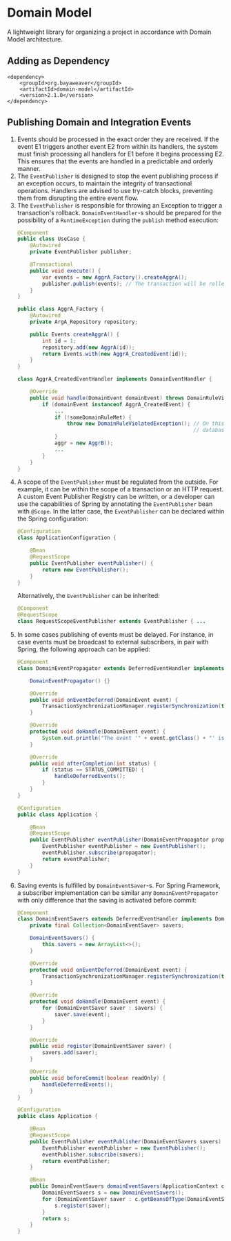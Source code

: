 # Domain Model

A lightweight library for organizing a project in accordance with Domain Model architecture.

## Adding as Dependency

```
<dependency>
    <groupId>org.bayaweaver</groupId>
    <artifactId>domain-model</artifactId>
    <version>2.1.0</version>
</dependency>
```

## Publishing Domain and Integration Events

1. Events should be processed in the exact order they are received. If the event E1 triggers another event E2 from
   within its handlers, the system must finish processing all handlers for E1 before it begins processing E2. This
   ensures that the events are handled in a predictable and orderly manner.
2. The `EventPublisher` is designed to stop the event publishing process if an exception occurs, to maintain the
   integrity of transactional operations. Handlers are advised to use try-catch blocks, preventing them from disrupting
   the entire event flow.
3. The `EventPublisher` is responsible for throwing an Exception to trigger a transaction's rollback.
   `DomainEventHandler`-s should be prepared for the possibility of a `RuntimeException` during the `publish` method
   execution:
   ```java
   @Component
   public class UseCase {
       @Autowired
       private EventPublisher publisher;

       @Transactional
       public void execute() {
           var events = new AggrA_Factory().createAggrA();
           publisher.publish(events); // The transaction will be rolled back, only if this method throws an exception.
       }
   }
   
   public class AggrA_Factory {
       @Autowired
       private ArgA_Repository repository;

       public Events createAggrA() {
           int id = 1;
           repository.add(new AggrA(id));
           return Events.with(new AggrA_CreatedEvent(id));
       }
   }
   
   class AggrA_CreatedEventHandler implements DomainEventHandler {

       @Override
       public void handle(DomainEvent domainEvent) throws DomainRuleViolatedException {
           if (domainEvent instanceof AggrA_CreatedEvent) {
               ...
               if (!someDomainRuleMet) {
                   throw new DomainRuleViolatedException(); // On this exception, the whole chain of changes in the
                                                            // database must be rolled back 
               }
               aggr = new AggrB();
               ...
           }
       }
   }
   ```
4. A scope of the `EventPublisher` must be regulated from the outside. For example, it can be within the scope of
   a transaction or an HTTP request. A custom Event Publisher Registry can be written, or a developer can use the
   capabilities of Spring by annotating the `EventPublisher` bean with `@Scope`. In the latter case, the
   `EventPublisher` can be declared within the Spring configuration:
   ```java
   @Configuration
   class ApplicationConfiguration {

       @Bean
       @RequestScope
       public EventPublisher eventPublisher() {
           return new EventPublisher();
       }
   }
   ```
   Alternatively, the `EventPublisher` can be inherited:
   ```java
   @Component
   @RequestScope
   class RequestScopeEventPublisher extends EventPublisher { ...
   ```
5. In some cases publishing of events must be delayed. For instance, in case events must be broadcast to
   external subscribers, in pair with Spring, the following approach can be applied:
   ```java
   @Component
   class DomainEventPropagator extends DeferredEventHandler implements TransactionSynchronization {
   
       DomainEventPropagator() {}
   
       @Override
       public void onEventDeferred(DomainEvent event) {
           TransactionSynchronizationManager.registerSynchronization(this);
       }
   
       @Override
       protected void doHandle(DomainEvent event) {
           System.out.println("The event '" + event.getClass() + "' is being propagated (not implemented).");
       }
   
       @Override
       public void afterCompletion(int status) {
           if (status == STATUS_COMMITTED) {
               handleDeferredEvents();
           }
       }
   }
   
   @Configuration
   public class Application {

       @Bean
       @RequestScope
       public EventPublisher eventPublisher(DomainEventPropagator propagator) {
           EventPublisher eventPublisher = new EventPublisher();
           eventPublisher.subscribe(propagator);
           return eventPublisher;
       }
   }
   ```
6. Saving events is fulfilled by `DomainEventSaver`-s. For Spring Framework, a subscriber implementation can be
   similar any `DomainEventPropagator` with only difference that the saving is activated before commit:
   ```java
   @Component
   class DomainEventSavers extends DeferredEventHandler implements DomainEventSaverRegistry, TransactionSynchronization {
       private final Collection<DomainEventSaver> savers;
   
       DomainEventSavers() {
           this.savers = new ArrayList<>();
       }
   
       @Override
       protected void onEventDeferred(DomainEvent event) {
           TransactionSynchronizationManager.registerSynchronization(this);
       }
   
       @Override
       protected void doHandle(DomainEvent event) {
           for (DomainEventSaver saver : savers) {
               saver.save(event);
           }
       }
   
       @Override
       public void register(DomainEventSaver saver) {
           savers.add(saver);
       }
   
       @Override
       public void beforeCommit(boolean readOnly) {
           handleDeferredEvents();
       }
   }
   
   @Configuration
   public class Application {

       @Bean
       @RequestScope
       public EventPublisher eventPublisher(DomainEventSavers savers) {
           EventPublisher eventPublisher = new EventPublisher();
           eventPublisher.subscribe(savers);
           return eventPublisher;
       }
   
       @Bean
       public DomainEventSavers domainEventSavers(ApplicationContext c) {
           DomainEventSavers s = new DomainEventSavers();
           for (DomainEventSaver saver : c.getBeansOfType(DomainEventSaver.class).values()) {
               s.register(saver);
           }
           return s;
       }
   }
   ```
<!--7. (LAB)
   It might be more safe and indeed faster to use a TreeMap registry for savers. This protects from calling
   different savers for the same event, as a result, there is a small chance that some SQL update occurs
   twice due to the same `if (domainEvent instanceof ...)` expression in different classes. A drawback of
   such approach is that a developer must always remember to register the saver for every new event... However,
   in the current approach teh developer is also required to register each new saver, more rare of cource, but
   anyway. Another benefit of a DomainEventSaverGroup is that all savers can be added to it using annotations.
   There is nothing wrong if the DomainEventSaverGroup is a singleton. Alternatively, some scanner can be
   implemented which finds all DomainEventSaver implementations within a desired package.
8.
 ```java
 DomainEventSaverGroup saver = ...
 DomainEventSaver s1 = _domainEvent -> jdbc.update("...
 saver.add(s);
 ...
 saver.save(domainEvent);
 
 class DomainEventSaverGroup {
     
     void add(DomainEventSaver s) throws SaverAlreadyRegisteredException {...
     
     void save(DomainEvent domainEvent) {
         var s = treeMap.get(domainEvent.getClass());
         s.save(domainEvent);
     }
 }

 class ElectionEventSaver implements DomainEventSaver<ElectionAnnouncedSaver> {...
 ```
It's impossible to generify savers without registration needs:
 ```java
 public class A implements I<E1>, I<E2> { // compilation error
 ```
For easy scan
 ```
 @RegisteredFor({ EventA.class, EventB.class }) // throw exception from registry for duplicates at app start
 class ElectionEventSaver implements DomainEventSaver {
 ```
How to avoid a developer forget to register saver? Use the registry inside the Infra layer!
 ```
 @Component
 class ElectionEventSaver {
     private JdbcTemplate jdbc;
     
     @PostConstruct  // Not necessary. It can be a dedicated interface
     public configure(SaverRegistryConfig r) {
         r
         .add(EventA.class, event -> {
             jdbc.update("..
         })
         .add(EventB.class, event -> {... )
     }
 }
 class SaverRegistry implements SaverRegistryConfig, DomainEventSaver {
     @Override
     void add() ...
     @Override
     void save(DomainEvent event) ...
 }
 ```-->

<!-- 
## Deploying to Maven Central

1. Attach two plugins:
   - maven-source-plugin
   - maven-javadoc-plugin
2. Execute
   ```
   mvn clean install -DcreateChecksum=true
   ```
3. In shell, go to .m2/repositories/../<installed-artifacts> and exec `gpg -ab <file-name>`
for *.pom, *.jar, *-sources.jar, *-javadoc.jar
4. make a dir hierarchy org/bayaweaver/2.0.0/domain-model and place all 4x3 files (sources, their sha1, md5, sca)
5. zip 'org'
6. Deploy to https://central.sonatype.com/publishing/deployments
-->
